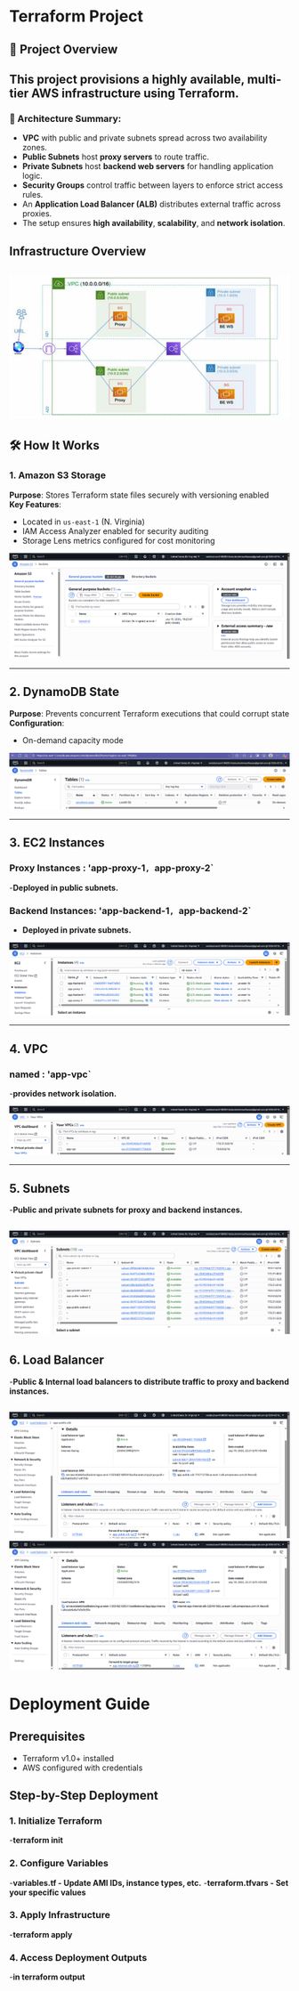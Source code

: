#  Terraform Project
## 🚀 Project Overview

This project provisions a highly available, multi-tier AWS infrastructure using Terraform.
---
### 🧱 Architecture Summary:
- **VPC** with public and private subnets spread across two availability zones.
- **Public Subnets** host **proxy servers**  to route traffic.
- **Private Subnets** host **backend web servers** for handling application logic.
- **Security Groups** control traffic between layers to enforce strict access rules.
- An **Application Load Balancer (ALB)** distributes external traffic across proxies.
- The setup ensures **high availability**, **scalability**, and **network isolation**.
## Infrastructure Overview
![AWS Architecture](./docs/project.png)
---

## 🛠️ How It Works

### 1.  Amazon S3 Storage 
**Purpose**: Stores Terraform state files securely with versioning enabled  
**Key Features**:
- Located in `us-east-1` (N. Virginia)
- IAM Access Analyzer enabled for security auditing
- Storage Lens metrics configured for cost monitoring

![S3 State Bucket](./docs/s3.png)

---
## 2.  DynamoDB State

**Purpose**: Prevents concurrent Terraform executions that could corrupt state  
**Configuration**:
- On-demand capacity mode

![DynamoDB Table](./docs/db.png)

---

## 3. EC2 Instances

### Proxy Instances :  'app-proxy-1`, `app-proxy-2` 
-**Deployed in public subnets.**

### Backend Instances: 'app-backend-1`, `app-backend-2`  
- **Deployed in private subnets.**
  
![instances](./docs/instances.png)

---
## 4. VPC

### named :  'app-vpc`
-**provides network isolation.**

![VPC](./docs/vpc.png)

---
## 5. Subnets

-**Public and private subnets for proxy and backend instances.**

![Subnets](./docs/subnets.png)
---
## 6. Load Balancer

-**Public & Internal load balancers to distribute traffic to proxy and backend instances.**

![PUBLIC LOAD BALANCER](./docs/publicLB.png)
![internal LOAD BALANCER](./docs/internalLB.png)
---

# Deployment Guide

## Prerequisites
- Terraform v1.0+ installed
- AWS configured with credentials
  
## Step-by-Step Deployment

### 1. Initialize Terraform
-**terraform init**

### 2. Configure Variables
-**variables.tf - Update AMI IDs, instance types, etc.**
-**terraform.tfvars - Set your specific values**

### 3. Apply Infrastructure
-**terraform apply**

### 4. Access Deployment Outputs
-**in terraform output**


